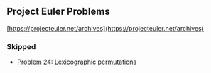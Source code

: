 ## Project Euler Problems

[https://projecteuler.net/archives](https://projecteuler.net/archives)

### Skipped

* [Problem 24: Lexicographic permutations](https://projecteuler.net/problem=24)